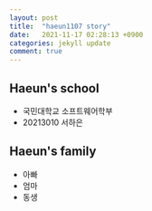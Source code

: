 ```yaml
---
layout: post
title:  "haeun1107 story"
date:   2021-11-17 02:28:13 +0900
categories: jekyll update
comment: true
---
```


## Haeun's school

- 국민대학교 소프트웨어학부
- 20213010 서하은

## Haeun's family

- 아빠
- 엄마
- 동생